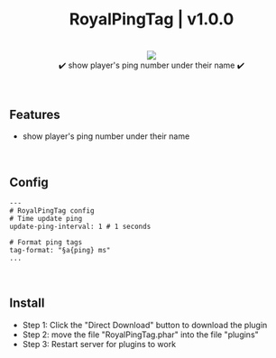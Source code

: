 <div align="center">
<h1>RoyalPingTag | v1.0.0<h1>
</div>
<p align="center">
<a href="https://poggit.pmmp.io/p/KillDeathSound"><img src="https://poggit.pmmp.io/shield.state/RoyalPingTag"></a>
<br>
✔️ show player's ping number under their name ✔️
</p>

<br>

## Features
- show player's ping number under their name

<br>

## Config
```
---
# RoyalPingTag config
# Time update ping
update-ping-interval: 1 # 1 seconds

# Format ping tags
tag-format: "§a{ping} ms"
...
```

<br>

## Install
- Step 1: Click the "Direct Download" button to download the plugin
- Step 2: move the file "RoyalPingTag.phar" into the file "plugins"
- Step 3: Restart server for plugins to work
